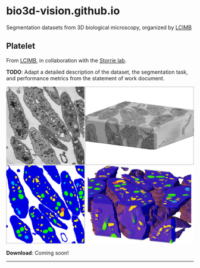# bio3d-vision.github.io
Segmentation datasets from 3D biological microscopy, organized by [LCIMB](about-lcimb/)

## Platelet

From [LCIMB](about-lcimb/), in collaboration with the [Storrie lab](https://physiology.uams.edu/faculty/brian-storrie/).

**TODO**: Adapt a detailed description of the dataset, the segmentation task, and performance metrics from the statement of work document.

![An example of an SBF-SEM platelet dataset and its semantic segmentation](media/figure1_tall_noborder.png)

**Download**: Coming soon!

---